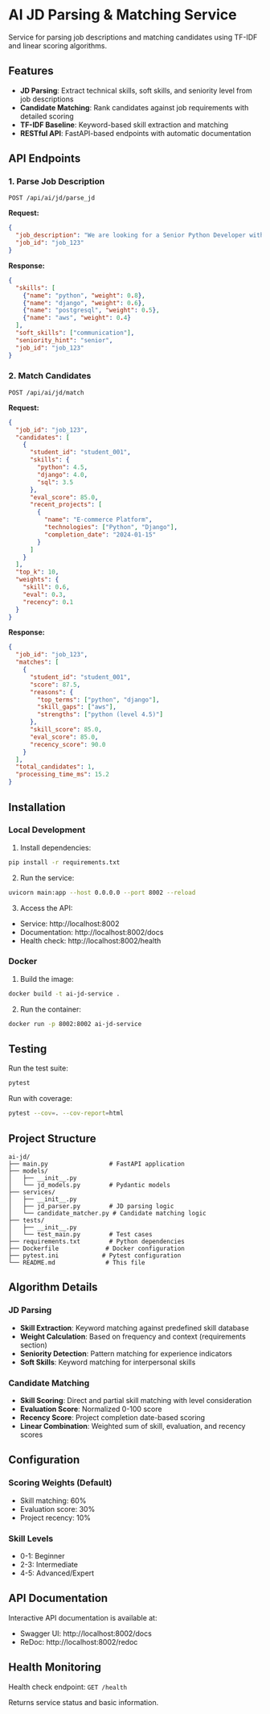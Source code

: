 # AI JD Parsing & Matching Service

Service for parsing job descriptions and matching candidates using TF-IDF and linear scoring algorithms.

## Features

- **JD Parsing**: Extract technical skills, soft skills, and seniority level from job descriptions
- **Candidate Matching**: Rank candidates against job requirements with detailed scoring
- **TF-IDF Baseline**: Keyword-based skill extraction and matching
- **RESTful API**: FastAPI-based endpoints with automatic documentation

## API Endpoints

### 1. Parse Job Description
```
POST /api/ai/jd/parse_jd
```

**Request:**
```json
{
  "job_description": "We are looking for a Senior Python Developer with experience in Django, PostgreSQL, and AWS. Strong communication skills required.",
  "job_id": "job_123"
}
```

**Response:**
```json
{
  "skills": [
    {"name": "python", "weight": 0.8},
    {"name": "django", "weight": 0.6},
    {"name": "postgresql", "weight": 0.5},
    {"name": "aws", "weight": 0.4}
  ],
  "soft_skills": ["communication"],
  "seniority_hint": "senior",
  "job_id": "job_123"
}
```

### 2. Match Candidates
```
POST /api/ai/jd/match
```

**Request:**
```json
{
  "job_id": "job_123",
  "candidates": [
    {
      "student_id": "student_001",
      "skills": {
        "python": 4.5,
        "django": 4.0,
        "sql": 3.5
      },
      "eval_score": 85.0,
      "recent_projects": [
        {
          "name": "E-commerce Platform",
          "technologies": ["Python", "Django"],
          "completion_date": "2024-01-15"
        }
      ]
    }
  ],
  "top_k": 10,
  "weights": {
    "skill": 0.6,
    "eval": 0.3,
    "recency": 0.1
  }
}
```

**Response:**
```json
{
  "job_id": "job_123",
  "matches": [
    {
      "student_id": "student_001",
      "score": 87.5,
      "reasons": {
        "top_terms": ["python", "django"],
        "skill_gaps": ["aws"],
        "strengths": ["python (level 4.5)"]
      },
      "skill_score": 85.0,
      "eval_score": 85.0,
      "recency_score": 90.0
    }
  ],
  "total_candidates": 1,
  "processing_time_ms": 15.2
}
```

## Installation

### Local Development

1. Install dependencies:
```bash
pip install -r requirements.txt
```

2. Run the service:
```bash
uvicorn main:app --host 0.0.0.0 --port 8002 --reload
```

3. Access the API:
- Service: http://localhost:8002
- Documentation: http://localhost:8002/docs
- Health check: http://localhost:8002/health

### Docker

1. Build the image:
```bash
docker build -t ai-jd-service .
```

2. Run the container:
```bash
docker run -p 8002:8002 ai-jd-service
```

## Testing

Run the test suite:
```bash
pytest
```

Run with coverage:
```bash
pytest --cov=. --cov-report=html
```

## Project Structure

```
ai-jd/
├── main.py                 # FastAPI application
├── models/
│   ├── __init__.py
│   └── jd_models.py        # Pydantic models
├── services/
│   ├── __init__.py
│   ├── jd_parser.py        # JD parsing logic
│   └── candidate_matcher.py # Candidate matching logic
├── tests/
│   ├── __init__.py
│   └── test_main.py        # Test cases
├── requirements.txt        # Python dependencies
├── Dockerfile             # Docker configuration
├── pytest.ini            # Pytest configuration
└── README.md              # This file
```

## Algorithm Details

### JD Parsing
- **Skill Extraction**: Keyword matching against predefined skill database
- **Weight Calculation**: Based on frequency and context (requirements section)
- **Seniority Detection**: Pattern matching for experience indicators
- **Soft Skills**: Keyword matching for interpersonal skills

### Candidate Matching
- **Skill Scoring**: Direct and partial skill matching with level consideration
- **Evaluation Score**: Normalized 0-100 score
- **Recency Score**: Project completion date-based scoring
- **Linear Combination**: Weighted sum of skill, evaluation, and recency scores

## Configuration

### Scoring Weights (Default)
- Skill matching: 60%
- Evaluation score: 30%
- Project recency: 10%

### Skill Levels
- 0-1: Beginner
- 2-3: Intermediate
- 4-5: Advanced/Expert

## API Documentation

Interactive API documentation is available at:
- Swagger UI: http://localhost:8002/docs
- ReDoc: http://localhost:8002/redoc

## Health Monitoring

Health check endpoint: `GET /health`

Returns service status and basic information.